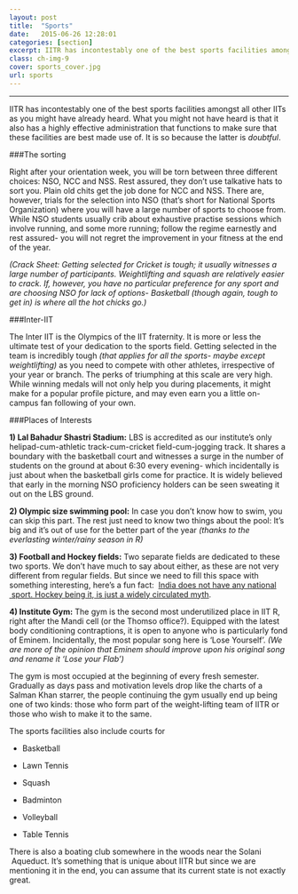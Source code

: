 ```yaml
---
layout: post
title:  "Sports"
date:   2015-06-26 12:28:01
categories: [section]
excerpt: IITR has incontestably one of the best sports facilities amongst all other IITs as you might have already heard.
class: ch-img-9
cover: sports_cover.jpg
url: sports
---
```

---------------------------------------------

IITR has incontestably one of the best sports facilities amongst all other IITs as you might have already heard. What you might not have heard is that it also has a highly effective administration that functions to make sure that these facilities are best made use of. It is so because the latter is _doubtful_.

###The sorting

Right after your orientation week, you will be torn between three different choices: NSO, NCC and NSS. Rest assured, they don’t use talkative hats to sort you. Plain old chits get the job done for NCC and NSS. There are, however, trials for the selection into NSO (that’s short for National Sports Organization) where you will have a large number of sports to choose from. While NSO students usually crib about exhaustive practise sessions which involve running, and some more running; follow the regime earnestly and rest assured- you will not regret the improvement in your fitness at the end of the year.

_(Crack Sheet: Getting selected for Cricket is tough; it usually witnesses a large number of participants. Weightlifting and squash are relatively easier to crack. If, however, you have no particular preference for any sport and are choosing NSO for lack of options- Basketball (though again, tough to get in) is where all the hot chicks go.)_

###Inter-IIT

The Inter IIT is the Olympics of the IIT fraternity. It is more or less the ultimate test of your dedication to the sports field. Getting selected in the team is incredibly tough _(that applies for all the sports- maybe except weightlifting)_ as you need to compete with other athletes, irrespective of your year or branch. The perks of triumphing at this scale are very high. While winning medals will not only help you during placements, it might make for a popular profile picture, and may even earn you a little on-campus fan following of your own.

###Places of Interests

__1) Lal Bahadur Shastri Stadium:__ LBS is accredited as our institute’s only helipad-cum-athletic track-cum-cricket field-cum-jogging track. It shares a boundary with the basketball court and witnesses a surge in the number of students on the ground at about 6:30 every evening- which incidentally is just about when the basketball girls come for practice. It is widely believed that early in the morning NSO proficiency holders can be seen sweating it out on the LBS ground.

__2) Olympic size swimming pool:__ In case you don’t know how to swim, you can skip this part. The rest just need to know two things about the pool: It’s big and it’s out of use for the better part of the year _(thanks to the everlasting winter/rainy season in R)_

__3) Football and Hockey fields:__ Two separate fields are dedicated to these two sports. We don’t have much to say about either, as these are not very different from regular fields. But since we need to fill this space with something interesting, here’s a fun fact:  [India does not have any national  sport. Hockey being it, is just a widely circulated myth](http://timesofindia.indiatimes.com/sports/hockey/top-stories/Hockey-is-not-our-national-game-Ministry/articleshow/15322482.cms).

__4) Institute Gym:__ The gym is the second most underutilized place in IIT R, right after the Mandi cell (or the Thomso office?). Equipped with the latest body conditioning contraptions, it is open to anyone who is particularly fond of Eminem. Incidentally, the most popular song here is ‘Lose Yourself’. _(We are more of the opinion that Eminem should improve upon his original song and rename it ‘Lose your Flab’)_

The gym is most occupied at the beginning of every fresh semester. Gradually as days pass and motivation levels drop like the charts of a Salman Khan starrer, the people continuing the gym usually end up being one of two kinds: those who form part of the weight-lifting team of IITR or those who wish to make it to the same.

The sports facilities also include courts for  

* Basketball  

* Lawn Tennis  

* Squash  

* Badminton  

* Volleyball  

* Table Tennis

There is also a boating club somewhere in the woods near the Solani  Aqueduct. It’s something that is unique about IITR but since we are mentioning it in the end, you can assume that its current state is not exactly great.

